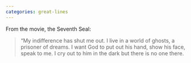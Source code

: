 ```yaml
---
categories: great-lines
---
```


From the movie, the Seventh Seal: 

> “My indifference has shut me out. I live in a world of ghosts, a prisoner of dreams. I want God to put out his hand, show his face, speak to me. I cry out to him in the dark but there is no one there.

